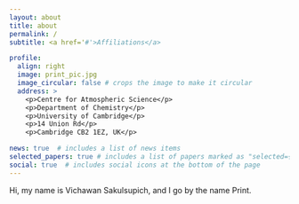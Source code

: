 ```yaml
---
layout: about
title: about
permalink: /
subtitle: <a href='#'>Affiliations</a>

profile:
  align: right
  image: print_pic.jpg
  image_circular: false # crops the image to make it circular
  address: >
    <p>Centre for Atmospheric Science</p>
    <p>Department of Chemistry</p>
    <p>University of Cambridge</p>
    <p>14 Union Rd</p>
    <p>Cambridge CB2 1EZ, UK</p>

news: true  # includes a list of news items
selected_papers: true # includes a list of papers marked as "selected={true}"
social: true  # includes social icons at the bottom of the page
---
```


Hi, my name is Vichawan Sakulsupich, and I go by the name Print. 

<!-- Write your biography here. Tell the world about yourself. Link to your favorite [subreddit](http://reddit.com). You can put a picture in, too. The code is already in, just name your picture `prof_pic.jpg` and put it in the `img/` folder.

Put your address / P.O. box / other info right below your picture. You can also disable any these elements by editing `profile` property of the YAML header of your `_pages/about.md`. Edit `_bibliography/papers.bib` and Jekyll will render your [publications page](/al-folio/publications/) automatically.

Link to your social media connections, too. This theme is set up to use [Font Awesome icons](http://fortawesome.github.io/Font-Awesome/) and [Academicons](https://jpswalsh.github.io/academicons/), like the ones below. Add your Facebook, Twitter, LinkedIn, Google Scholar, or just disable all of them.
 -->
